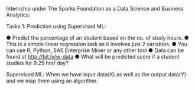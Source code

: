 Internship under The Sparks Foundation as a Data Science and Business Analytics:

Tasks 1:
Prediction using Supervised ML:

● Predict the percentage of an student based on the no. of study hours.
● This is a simple linear regression task as it involves just 2 variables.
● You can use R, Python, SAS Enterprise Miner or any other tool
● Data can be found at http://bit.ly/w-data
● What will be predicted score if a student studies for 9.25 hrs/ day?

Supervised ML:
When we have input data(X) as well as the output data(Y) and we map them using an algorithm. 
